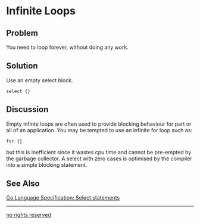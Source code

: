 # Infinite Loops

## Problem
You need to loop forever, without doing any work.

## Solution

Use an empty select block.

    select {}

## Discussion

Empty infinte loops are often used to provide blocking behaviour for part or all of an application. You may be tempted to use an infinite for loop such as:

    for {}

but this is inefficient since it wastes cpu time and cannot be pre-empted by the garbage collector. A select with zero cases is optimised by the compiler into a simple blocking statement.


## See Also

[Go Language Specification: Select statements](http://golang.org/ref/spec#Select_statements)

----
[no rights reserved](http://creativecommons.org/publicdomain/zero/1.0/)

